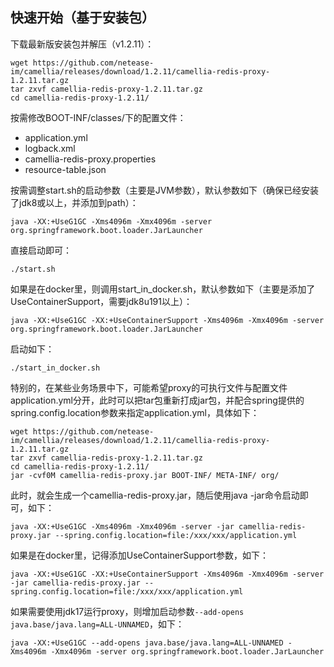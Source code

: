 
## 快速开始（基于安装包）

下载最新版安装包并解压（v1.2.11）：
```
wget https://github.com/netease-im/camellia/releases/download/1.2.11/camellia-redis-proxy-1.2.11.tar.gz
tar zxvf camellia-redis-proxy-1.2.11.tar.gz
cd camellia-redis-proxy-1.2.11/
```
按需修改BOOT-INF/classes/下的配置文件：
* application.yml
* logback.xml
* camellia-redis-proxy.properties
* resource-table.json

按需调整start.sh的启动参数（主要是JVM参数），默认参数如下（确保已经安装了jdk8或以上，并添加到path）：
```
java -XX:+UseG1GC -Xms4096m -Xmx4096m -server org.springframework.boot.loader.JarLauncher
```
直接启动即可：
```
./start.sh
```

如果是在docker里，则调用start_in_docker.sh，默认参数如下（主要是添加了UseContainerSupport，需要jdk8u191以上）：
```
java -XX:+UseG1GC -XX:+UseContainerSupport -Xms4096m -Xmx4096m -server org.springframework.boot.loader.JarLauncher
```
启动如下：
```
./start_in_docker.sh
```


特别的，在某些业务场景中下，可能希望proxy的可执行文件与配置文件application.yml分开，此时可以把tar包重新打成jar包，并配合spring提供的spring.config.location参数来指定application.yml，具体如下：
```
wget https://github.com/netease-im/camellia/releases/download/1.2.11/camellia-redis-proxy-1.2.11.tar.gz
tar zxvf camellia-redis-proxy-1.2.11.tar.gz
cd camellia-redis-proxy-1.2.11/
jar -cvf0M camellia-redis-proxy.jar BOOT-INF/ META-INF/ org/
```
此时，就会生成一个camellia-redis-proxy.jar，随后使用java -jar命令启动即可，如下：
```
java -XX:+UseG1GC -Xms4096m -Xmx4096m -server -jar camellia-redis-proxy.jar --spring.config.location=file:/xxx/xxx/application.yml
```
如果是在docker里，记得添加UseContainerSupport参数，如下：
```
java -XX:+UseG1GC -XX:+UseContainerSupport -Xms4096m -Xmx4096m -server -jar camellia-redis-proxy.jar --spring.config.location=file:/xxx/xxx/application.yml
```

如果需要使用jdk17运行proxy，则增加启动参数`--add-opens java.base/java.lang=ALL-UNNAMED`，如下：
```
java -XX:+UseG1GC --add-opens java.base/java.lang=ALL-UNNAMED -Xms4096m -Xmx4096m -server org.springframework.boot.loader.JarLauncher
```